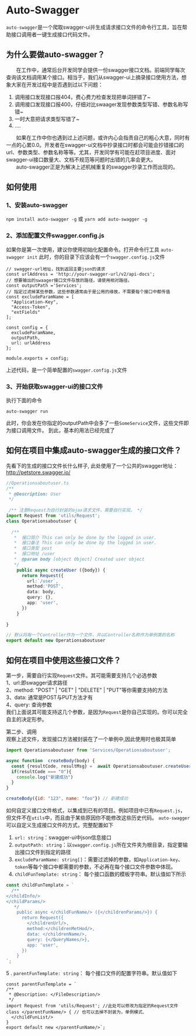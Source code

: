 
# Auto-Swagger
`auto-swagger`是一个爬取swagger-ui并生成请求接口文件的命令行工具，旨在帮助接口调用者一键生成接口代码文件。
## 为什么要做auto-swagger？
&nbsp;&nbsp;&nbsp;&nbsp;&nbsp;&nbsp;&nbsp;在工作中，通常后台开发同学会提供一份swagger接口文档。前端同学每次查询该文档调用某个接口。相当于，我们从swagger-ui上摘录接口使用方法，想象大家在开发过程中是否遇到过以下问题：

 1. 调用接口发现接口报404，费心费力检查发现把单词拼错了~
 2. 调用接口发现接口报400，仔细对比swaager发现参数类型写错、参数名称写错~
 3. 一时大意把请求类型写错了~
 4. ....

&nbsp;&nbsp;&nbsp;&nbsp;&nbsp;&nbsp;&nbsp;如果在工作中你也遇到过上述问题，或许内心会指责自己的粗心大意，同时有一点的心累0.0。开发者在swagger-ui文档中抄录接口时都会可能会抄错接口的url、参数类型、参数名称等等。尤其，开发同学有可能在赶项目进度、面对swagger-ui接口数量大、文档不规范等问题时出错的几率会更大。<br/>
&nbsp;&nbsp;&nbsp;&nbsp;&nbsp;&nbsp;&nbsp;auto-swagger正是为解决上述机械重复的swagger抄录工作而出现的。


## 如何使用
### 1、安装auto-swagger
```npm install auto-swagger -g```
或
```yarn add auto-swagger -g```
### 2、添加配置文件swagger.config.js
如果你是第一次使用，建议你使用初始化配置命令。打开命令行工具
```auto-swagger init```
此时，你的目录下应该会有一个`swagger.config.js`文件

```
// swagger-url地址，找到返回主要json的请求
const urlAddress = 'http://your-swagger-url/v2/api-docs';
// 想要输出的swaager接口文件存放的路径，请使用相对路径。
const outputPath ='Services';
// 指定过滤掉某些参数，这些参数通常由于是公用的缘故，不需要每个接口中都传值
const excludeParamName = [
  "Application-Key",
  "Access-Token",
  "extFields"
];

const config = {
  excludeParamName,
  outputPath,
  url: urlAddress
};

module.exports = config;
```
上述代码，是一个简单配置的`swagger.config.js`文件
### 3、开始获取swagger-ui的接口文件
执行下面的命令
```
auto-swagger run
```

此时，你会发在你指定的outputPath中会多了一些`SomeService`文件，这些文件即为接口调用文件。
到此，基本的用法已经完成了
## 如何在项目中集成auto-swagger生成的接口文件？
先看下的生成的接口文件长什么样子, 此处使用了一个公共的swagger地址：http://petstore.swagger.io/
```ts
//Operationsaboutuser.ts
/**
 * @Description: User
 */
 
 /** 注意Request为自行封装的ajax请求文件，需要自行实现。 */
import Request from 'utils/Request';
class Operationsaboutuser {
  
  /**
   *  接口简介 This can only be done by the logged in user.
   *  接口备注 This can only be done by the logged in user.
   *  接口类型 post
   *  接口地址 /user
   *  @param body [object Object] Created user object
   */
    public async createUser ({body}) {
      return Request({
        url:`/user`,
        method:'POST',
        data: body,
        query: {},
        app: 'user',
      })
    }
  
}

// 默认将每一个Controller作为一个文件，并以Controller名称作为单例类的名称
export default new Operationsaboutuser

```
## 如何在项目中使用这些接口文件？<br />
第一步，需要自行实现`Request`文件。其可能需要支持几个必选参数<br />
1、url:即swagger请求路径<br />
2、method: "POST" | "GET" | "DELETE" | "PUT"等你需要支持的方法<br />
3、data: 通常是POST与PUT方法才有<br />
4、query: 查询参数<br />
我们上面说其可能支持这几个参数，是因为`Request`是你自己实现的。你可以完全自主的决定形参。

第二步、调用<br/>
观察上述文件，发现接口方法被封装在了一个单例中,因此使用时也极其简单
```javascript
import Operationsaboutuser from 'Services/Operationsaboutuser';

async function  createBody(body) {
  const {resultCode, resultMsg} =  await Operationsaboutuser.createUser({body})
  if(resultCode === "0"){
    console.log("新建成功")
  }
}

createBody({id: "123", name: "foo"}) // 新建成功

```
如何自定义接口文件格式，以集成到已有的项目。例如项目中已有`Request.js`，但文件不在`utils`中，而且由于某些原因你不能修改这些历史代码。
`auto-swagger`可以自定义生成接口文件的方式，完整配置如下

 1. `url: string`：swagger-ui中json信息接口
 2. `outputPath: string`：以`swagger.config.js`所在文件夹为根目录，指定要输出接口文件到指定的路径
 3. `excludeParamName: string[]`：需要过滤掉的参数，如`Application-key`、`token`等每个接口中都需要的参数，不必再在每个接口文件参数中体现。
 4. `childFunTemplate: string`： 每个接口函数的模板字符串。默认值如下所示
 
```javascript
const childFunTemplate = `
  /**
</childInfo/>
</childParams/>
   */
    public async </childFunName/> ({</childrenParams/>}) {
      return Request({
        </childrenUrl/>,
        method:</childrenMetHod/>,
        data: </childrenName/>,
        query: {</QueryNames/>},
        app: 'user',
      })
    }
`;
```
5 . `parentFunTemplate: string`： 每个接口文件的配置字符串。默认值如下
```
const parentFunTemplate = `
/**
 * @Description: </FileDescription/>
 */
import Request from 'utils/Request'; //此处可以修改为指定的Request文件
class </parentFunName/> { // 也可以去掉不封装为，单例模式、
  </childFunList/>
}
export default new </parentFunName/>`;
```

